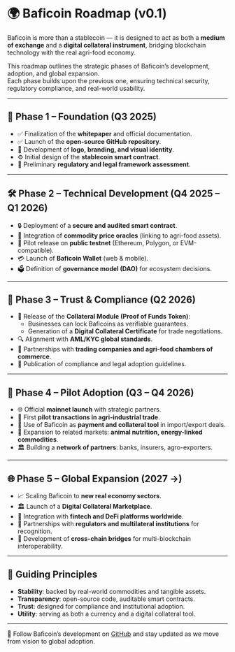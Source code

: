 # 🌍 Baficoin Roadmap (v0.1)

Baficoin is more than a stablecoin — it is designed to act as both a **medium of exchange** and a **digital collateral instrument**, bridging blockchain technology with the real agri-food economy.

This roadmap outlines the strategic phases of Baficoin’s development, adoption, and global expansion.  
Each phase builds upon the previous one, ensuring technical security, regulatory compliance, and real-world usability.

---

## 🚀 Phase 1 – Foundation (Q3 2025)
- ✅ Finalization of the **whitepaper** and official documentation.  
- ✅ Launch of the **open-source GitHub repository**.  
- 🎨 Development of **logo, branding, and visual identity**.  
- ⚙️ Initial design of the **stablecoin smart contract**.  
- 📑 Preliminary **regulatory and legal framework assessment**.  

---

## 🛠️ Phase 2 – Technical Development (Q4 2025 – Q1 2026)
- 🔒 Deployment of a **secure and audited smart contract**.  
- 📡 Integration of **commodity price oracles** (linking to agri-food assets).  
- 🧪 Pilot release on **public testnet** (Ethereum, Polygon, or EVM-compatible).  
- 💳 Launch of **Baficoin Wallet** (web & mobile).  
- 🗳️ Definition of **governance model (DAO)** for ecosystem decisions.  

---

## 🤝 Phase 3 – Trust & Compliance (Q2 2026)
- 🏦 Release of the **Collateral Module (Proof of Funds Token)**:  
  - Businesses can lock Baficoins as verifiable guarantees.  
  - Generation of a **Digital Collateral Certificate** for trade negotiations.  
- 🔍 Alignment with **AML/KYC global standards**.  
- 🤝 Partnerships with **trading companies and agri-food chambers of commerce**.  
- 📘 Publication of compliance and legal adoption guidelines.  

---

## 🌱 Phase 4 – Pilot Adoption (Q3 – Q4 2026)
- 🌐 Official **mainnet launch** with strategic partners.  
- 💼 First **pilot transactions in agri-industrial trade**.  
- 💱 Use of Baficoin as **payment and collateral tool** in import/export deals.  
- 🐄 Expansion to related markets: **animal nutrition, energy-linked commodities**.  
- 🏛️ Building a **network of partners**: banks, insurers, agro-exporters.  

---

## 🌐 Phase 5 – Global Expansion (2027 →)
- 📈 Scaling Baficoin to **new real economy sectors**.  
- 🏛️ Launch of a **Digital Collateral Marketplace**.  
- 🔗 Integration with **fintech and DeFi platforms worldwide**.  
- 📝 Partnerships with **regulators and multilateral institutions** for recognition.  
- 🌉 Development of **cross-chain bridges** for multi-blockchain interoperability.  

---

## 📌 Guiding Principles
- **Stability**: backed by real-world commodities and tangible assets.  
- **Transparency**: open-source code, auditable smart contracts.  
- **Trust**: designed for compliance and institutional adoption.  
- **Utility**: serving as both a currency and a digital collateral tool.  

---

🔗 Follow Baficoin’s development on [GitHub](https://github.com/) and stay updated as we move from vision to global adoption.  

